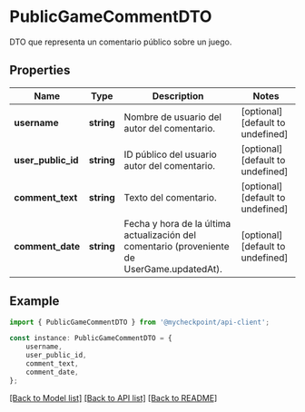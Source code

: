 # PublicGameCommentDTO

DTO que representa un comentario público sobre un juego.

## Properties

Name | Type | Description | Notes
------------ | ------------- | ------------- | -------------
**username** | **string** | Nombre de usuario del autor del comentario. | [optional] [default to undefined]
**user_public_id** | **string** | ID público del usuario autor del comentario. | [optional] [default to undefined]
**comment_text** | **string** | Texto del comentario. | [optional] [default to undefined]
**comment_date** | **string** | Fecha y hora de la última actualización del comentario (proveniente de UserGame.updatedAt). | [optional] [default to undefined]

## Example

```typescript
import { PublicGameCommentDTO } from '@mycheckpoint/api-client';

const instance: PublicGameCommentDTO = {
    username,
    user_public_id,
    comment_text,
    comment_date,
};
```

[[Back to Model list]](../README.md#documentation-for-models) [[Back to API list]](../README.md#documentation-for-api-endpoints) [[Back to README]](../README.md)
